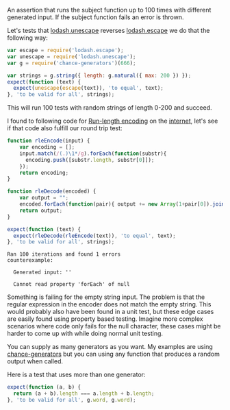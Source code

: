 An assertion that runs the subject function up to 100 times with different
generated input. If the subject function fails an error is thrown.

Let's tests that
[lodash.unescape](https://www.npmjs.com/package/lodash.unescape) reverses
[lodash.escape](https://www.npmjs.com/package/lodash.escape) we do that the
following way:

```js
var escape = require('lodash.escape');
var unescape = require('lodash.unescape');
var g = require('chance-generators')(666);

var strings = g.string({ length: g.natural({ max: 200 }) });
expect(function (text) {
  expect(unescape(escape(text)), 'to equal', text);
}, 'to be valid for all', strings);
```

This will run 100 tests with random strings of length 0-200 and succeed.

I found to following code for
[Run-length encoding](https://en.wikipedia.org/wiki/Run-length_encoding) on the
[internet](http://rosettacode.org/wiki/Run-length_encoding#JavaScript), let's see
if that code also fulfill our round trip test:

```js
function rleEncode(input) {
    var encoding = [];
    input.match(/(.)\1*/g).forEach(function(substr){
      encoding.push([substr.length, substr[0]]);
    });
    return encoding;
}

function rleDecode(encoded) {
    var output = "";
    encoded.forEach(function(pair){ output += new Array(1+pair[0]).join(pair[1]) });
    return output;
}

expect(function (text) {
  expect(rleDecode(rleEncode(text)), 'to equal', text);
}, 'to be valid for all', strings);
```

```output
Ran 100 iterations and found 1 errors
counterexample:

  Generated input: ''

  Cannot read property 'forEach' of null
```

Something is failing for the empty string input. The problem is that the regular
expression in the encoder does not match the empty string. This would probably
also have been found in a unit test, but these edge cases are easily found using
property based testing. Imagine more complex scenarios where code only fails for
the null character, these cases might be harder to come up with while doing
normal unit testing.

You can supply as many generators as you want. My examples are using
[chance-generators](https://github.com/sunesimonsen/change-generators) but you
can using any function that produces a random output when called.

Here is a test that uses more than one generator:

```js
expect(function (a, b) {
  return (a + b).length === a.length + b.length;
}, 'to be valid for all', g.word, g.word);
```
